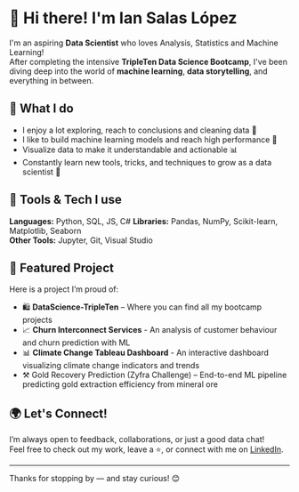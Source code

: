 # 👋 Hi there! I'm Ian Salas López

I'm an aspiring **Data Scientist** who loves Analysis, Statistics and Machine Learning!  
After completing the intensive **TripleTen Data Science Bootcamp**, I've been diving deep into the world of **machine learning**, **data storytelling**, and everything in between.

## 🚀 What I do
- I enjoy a lot exploring, reach to conclusions and cleaning data 🧹
- I like to build machine learning models and reach high performance 🤖
- Visualize data to make it understandable and actionable 📊
- Constantly learn new tools, tricks, and techniques to grow as a data scientist 🌱

## 🧠 Tools & Tech I use
**Languages:** Python, SQL, JS, C#
**Libraries:** Pandas, NumPy, Scikit-learn, Matplotlib, Seaborn  
**Other Tools:** Jupyter, Git, Visual Studio

## 📂 Featured Project
Here is a project I’m proud of:
- 🛍️ **DataScience-TripleTen** – Where you can find all my bootcamp projects
- 📈 **Churn Interconnect Services** - An analysis of customer behaviour and churn prediction with ML
- 📊 **Climate Change Tableau Dashboard** - An interactive dashboard visualizing climate change indicators and trends
- ⚒️ Gold Recovery Prediction (Zyfra Challenge) – End-to-end ML pipeline predicting gold extraction efficiency from mineral ore

## 🌍 Let's Connect!
I’m always open to feedback, collaborations, or just a good data chat!  
Feel free to check out my work, leave a ⭐, or connect with me on [LinkedIn](https://www.linkedin.com/in/ian-salas-lopez/).

---

Thanks for stopping by — and stay curious! 😊
